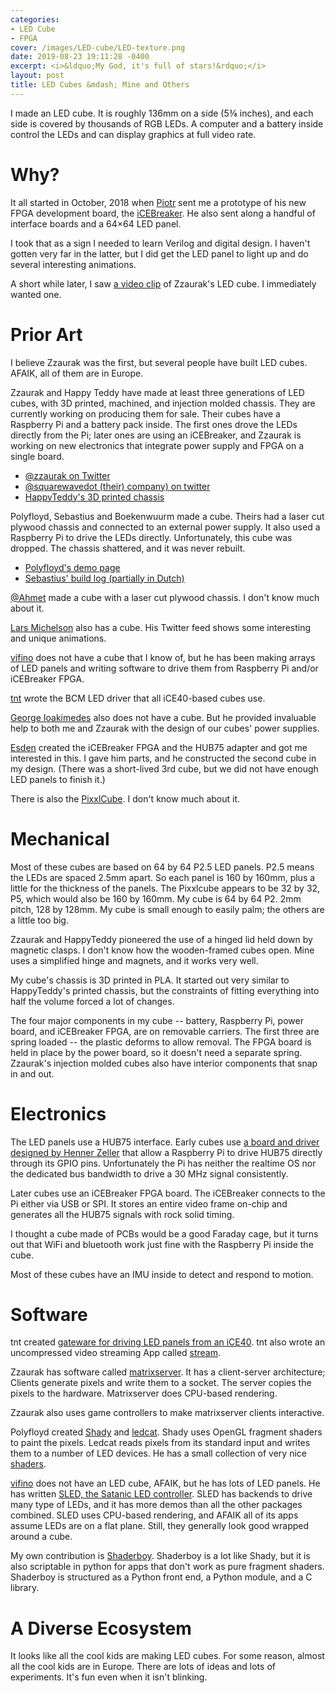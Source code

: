 ```yaml
---
categories:
- LED Cube
- FPGA
cover: /images/LED-cube/LED-texture.png
date: 2019-08-23 19:11:28 -0400
excerpt: <i>&ldquo;My God, it's full of stars!&rdquo;</i>
layout: post
title: LED Cubes &mdash; Mine and Others
---
```

I made an LED cube.  It is roughly 136mm on a side (5⅜ inches),
and each side is covered by thousands of RGB LEDs.  A computer
and a battery inside control the LEDs and can display graphics
at full video rate.


# Why?

It all started in October, 2018 when [Piotr](https://twitter.com/esden)
sent me a prototype of his new FPGA development board, the
[iCEBreaker](https://www.crowdsupply.com/1bitsquared/icebreaker-fpga).
He also sent along a handful of interface boards and a 64×64 LED panel.

I took that as a sign I needed to learn Verilog and digital design.  I
haven't gotten very far in the latter, but I did get the LED panel to
light up and do several interesting animations.

A short while later, I saw
[a video clip](https://twitter.com/zzaurak/status/949810395623186432)
of Zzaurak's LED cube.
I immediately wanted one.


# Prior Art

I believe Zzaurak was the first, but several people have built LED cubes.
AFAIK, all of them are in Europe.

Zzaurak and Happy Teddy have made at least three generations of LED cubes,
with 3D printed, machined, and injection molded chassis.  They are
currently working on producing them for sale.  Their cubes have a
Raspberry Pi and a battery pack inside.  The first ones drove the
LEDs directly from the Pi; later ones are using an iCEBreaker,
and Zzaurak is working on new electronics that integrate power supply
and FPGA on a single board.

  * [@zzaurak on Twitter](https://twitter.com/zzaurak)
  * [@squarewavedot (their) company) on twitter](https://twitter.com/squarewavedot)
  * [HappyTeddy's 3D printed chassis](https://github.com/AHappyTeddy/LED-Cube-Build-Files)

Polyfloyd, Sebastius and Boekenwuurm made a cube.  Theirs
had a laser cut plywood chassis and connected to an external power supply.
It also used a Raspberry Pi to drive the LEDs directly.
Unfortunately, this cube was dropped.  The chassis shattered, and it was
never rebuilt.

  * [Polyfloyd's demo page](https://polyfloyd.net/post/opengl-shaders-ledcube/)
  * [Sebastius' build log (partially in Dutch)](https://revspace.nl/Ledcube)

[@Ahmet](https://twitter.com/ahmet1UP) made a cube with a laser cut plywood chassis.  I don't know much about it.

[Lars Michelson](https://twitter.com/LarsMichelsen/status/1136698063408549889) also has a cube.  His Twitter feed shows some interesting and unique animations.

[vifino](https://github.com/vifino) does not have a cube that I know of,
but he has been making arrays of LED panels and writing software to drive them
from Raspberry Pi and/or iCEBreaker FPGA.

[tnt](https://github.com/smunaut) wrote the BCM LED driver that all iCE40-based
cubes use.

[George Ioakimedes](https://twitter.com/georgeioak) also does not
have a cube. But he provided invaluable
help to both me and Zzaurak with the design of our cubes' power supplies.

[Esden](https://1bitsquared.com) created the iCEBreaker FPGA and the HUB75
adapter and got me interested in this.  I gave him parts, and he constructed
the second cube in my design.  (There was a short-lived 3rd cube, but
    we did not have enough LED panels to finish it.)

There is also the [PixxlCube](https://duckduckgo.com/?q="pixxlcube").
I don't know much about it.


# Mechanical

Most of these cubes are based on 64 by 64 P2.5 LED panels.  P2.5 means
the LEDs are spaced 2.5mm apart.  So each panel is 160 by 160mm,
plus a little for the thickness of the panels.  The Pixxlcube
appears to be 32 by 32, P5, which would also be 160 by 160mm.
My cube is 64 by 64 P2.  2mm pitch, 128 by 128mm.  My cube is small
enough to easily palm; the others are a little too big.

Zzaurak and HappyTeddy pioneered the use of a hinged lid held down
by magnetic clasps.  I don't know how the wooden-framed cubes open.
Mine uses a simplified hinge and magnets, and it works very well.

My cube's chassis is 3D printed in PLA.  It started out very similar
to HappyTeddy's printed chassis, but the constraints of fitting everything
into half the volume forced a lot of changes.

The four major components in my cube -- battery, Raspberry Pi, power board, and
iCEBreaker FPGA, are on removable carriers.  The first three are spring
loaded -- the plastic deforms to allow removal.  The FPGA board
is held in place by the power board, so it doesn't need a separate spring.
Zzaurak's injection molded cubes also have interior components that
snap in and out.


# Electronics

The LED panels use a HUB75 interface.  Early cubes use
[a board and driver designed by Henner
Zeller](https://github.com/hzeller/rpi-rgb-led-matrix)
that allow a Raspberry Pi to drive
HUB75 directly through its GPIO pins.  Unfortunately the Pi has
neither the realtime OS nor the dedicated bus bandwidth to drive
a 30 MHz signal consistently.

Later cubes use an iCEBreaker FPGA board.  The iCEBreaker connects
to the Pi either via USB or SPI.  It stores an entire video frame
on-chip and generates all the HUB75 signals with rock solid
timing.

I thought a cube made of PCBs would be a good Faraday cage, but it
turns out that WiFi and bluetooth work just fine with the
Raspberry Pi inside the cube.

Most of these cubes have an IMU inside to detect and respond to motion.


# Software

tnt created [gateware for driving LED panels from an
iCE40](https://github.com/smunaut/ice40-playground).
tnt also wrote an uncompressed video streaming App called
[stream](https://github.com/smunaut/ice40-playground/tree/master/projects/rgb_panel/sw).

Zzaurak has software called [matrixserver](https://github.com/squarewavedot/matrixserver).  It has a client-server architecture; Clients generate
pixels and write them to a socket.  The server copies the pixels to
the hardware.  Matrixserver does CPU-based rendering.

Zzaurak also uses game controllers to make matrixserver clients interactive.

Polyfloyd created [Shady](https://github.com/polyfloyd/shady)
and [ledcat](https://github.com/polyfloyd/ledcat).
Shady uses OpenGL fragment shaders to paint
the pixels.  Ledcat reads pixels from its standard input and writes
them to a number of LED devices.  He has a small collection of very nice
[shaders](https://github.com/polyfloyd/cube-shaders).

[vifino](https://github.com/vifino) does not have an LED cube, AFAIK,
but he has lots of LED panels.  He has written [SLED, the Satanic LED
controller](https://github.com/shinyblink/sled).
SLED has backends to drive many type of LEDs, and it has more demos
than all the other packages combined.  SLED uses CPU-based rendering,
and AFAIK all of its apps assume LEDs are on a flat plane.  Still,
they generally look good wrapped around a cube.

My own contribution is [Shaderboy](https://github.com/kbob/shaderboy).
Shaderboy is a lot like Shady, but it is also scriptable in python
for apps that don't work as pure fragment shaders.  Shaderboy is
structured as a Python front end, a Python module, and a C library.


# A Diverse Ecosystem

It looks like all the cool kids are making LED cubes.  For some reason,
almost all the cool kids are in Europe.  There are lots of ideas
and lots of experiments.  It's fun even when it isn't blinking.
